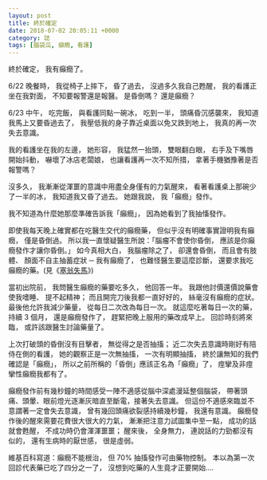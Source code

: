 ```yaml
---
layout: post
title: 終於確定
date: 2018-07-02 20:05:11 +0000
category: 誌
tags: [腦袋瓜, 癲癇, 看護]
---
```


終於確定，
我有癲癇了。

6/22 晚餐時，
我從椅子上摔下，
昏了過去，
沒過多久我自己甦醒，
我的看護正坐在我對面，
不知要報警還是報醫。
是昏倒嗎？
還是癲癇？

<!--more-->
6/23 中午，
吃完飯，
與看護同點一碗冰，
吃到一半，
頭痛昏沉感襲來，
我知道我馬上又要昏過去了，
我壓低我的身子靠近桌面以免又跌到地上，
我真的再一次失去意識。

我的看護坐在我的左邊，
她形容，
我猛然一抬頭，
雙眼翻白眼，
右手及下嘴唇開始抖動，
嚇壞了冰店老闆娘，
也讓看護再一次不知所措，
拿著手機猶豫著是否報警嗎？

沒多久，
我漸漸從渾噩的意識中用盡全身僅有的力氣醒來，
看著看護桌上那碗少了一半的冰，
我知道我又昏了過去。
她跟我說，
我「癲癇」發作。

我不知道為什麼她那麼準確告訴我「癲癇」，
因為她看到了我抽慉發作。

即使我每天晚上確實都在吃醫生交代的癲癇藥，
但似乎沒有明確事實證明我有癲癇，
僅是昏倒過。
所以我一直懷疑醫生所說：「腦瘤不會使你昏倒，
應該是你癲癇發作才讓你昏倒。」
如今真相大白，
我腦瘤除之了，
卻還會昏倒，
而且會有肢體、 顏面不自主抽蓄症狀 ─ 我有癲癇了，
也難怪醫生要這麼診斷，
還要求我吃癲癇的藥。(見《[塞翁失馬](https://doltegg.github.io/blog/2018/04/17/blessing-in-disguise/)》)

當初出院前，
我問醫生癲癇的藥要吃多久，
他回答一年。
我跟他討價還價說藥會使我嗜睡、 提不起精神；
而且開完刀後我都一直好好的，
絲毫沒有癲癇的症狀。
最後他允許我減少藥量，
從每日二次改為每日一次。
就這麼吃著每日一次的藥，
持續 3 個月，
還是癲癇發作了，
趕緊把晚上服用的藥改成早上。
回診時刻將來臨，
或許該跟醫生討論藥量了。

上次打破頭的昏倒沒有目擊者，
無從得之是否抽搐；
近二次失去意識時剛好有陪侍在側的看護，
她的觀察正是一次無抽搐，
一次有明顯抽搐，
終於讓無知的我們確認是「癲癇」，
所以之前所稱的「昏倒」應該正名為「癲癇」了，
痙攣及非痙攣性癲癇我都有了。

癲癇發作前有幾秒鐘的時間感受一陣不適感從腦中深處漫延整個腦袋，
帶著頭痛、頭暈、眼前燈光逐漸灰暗直至斷電，接著失去意識。
但這份不適感來臨並不意謂著一定會失去意識，
曾有幾回頭痛欲裂感持續幾秒鐘，
我還有意識。
癲癇發作後的醒來需要花費很大很大的力氣，
漸漸把注意力試圖集中至一點，
成功的話就會甦醒，
不成功時仍會渾渾噩噩；
醒來後，
全身無力，
連說話的力勁都沒有似的，
還有生病時的厭世感，
很是虛弱。

維基百科寫道：癲癇不能根治，
但 70% 抽搐發作可由藥物控制。
本以為第一次回診代表藥已吃了四分之一了，
沒想到吃藥的人生竟才正要開始....

